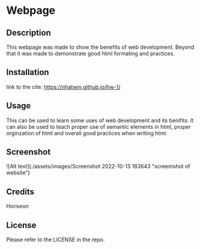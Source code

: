 # Webpage

## Description

This webpage was made to show the benefits of web development. Beyond that it was made to demonstrate good html formating and practices.

## Installation

link to the cite: https://nhatwin.github.io/hw-1/

## Usage

This can be used to learn some uses of web development and its benifits. It can also be used to teach proper use of semantic elements in html, proper orginzation of html and overall good practices when writing html.

## Screenshot

![Alt text](./assets/images/Screenshot 2022-10-13 183643 "screemshot of website")

## Credits

Horiseon

## License

Please refer to the LICENSE in the repo.